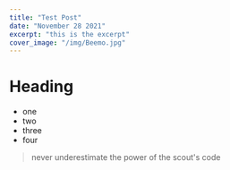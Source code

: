 ```yaml
---
title: "Test Post"
date: "November 28 2021"
excerpt: "this is the excerpt"
cover_image: "/img/Beemo.jpg"
---
```


# Heading

- one
- two
- three
- four

> never underestimate the power of the scout's code
